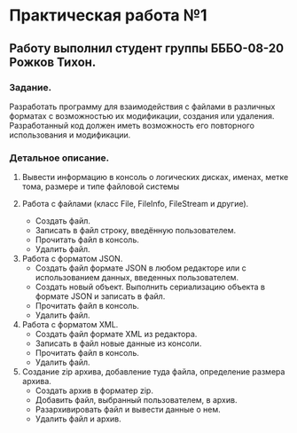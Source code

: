 <h1>Практическая работа №1</h1>
<h2>Работу выполнил студент группы БББО-08-20 Рожков Тихон.</h2>
<h3>Задание.</h3>
<p>Разработать программу для взаимодействия с файлами в различных форматах с возможностью их модификации, создания или удаления. Разработанный код должен иметь возможность его повторного использования и модификации.</p>
<h3>Детальное описание.</h3>
<ol>
  <li><p>Вывести информацию в консоль о логических дисках, именах, метке тома, размере и типе файловой системы</p></li>
  <li><p>Работа с файлами (класс File, FileInfo, FileStream и другие).</p>
<ul>
  <li>Создать файл.</li>
  <li>Записать в файл строку, введённую пользователем.</li>
  <li>Прочитать файл в консоль.</li>
  <li>Удалить файл.</li>
</ul>
  </li>
  <li>Работа с форматом JSON.
    <ul>
  <li>Создать файл формате JSON в любом редакторе или с использованием данных, введенных пользователем.</li>
  <li>Создать новый объект. Выполнить сериализацию объекта в формате JSON и записать в файл.</li>
  <li>Прочитать файл в консоль.</li>
  <li>Удалить файл.</li>
</ul>
  </li>
  <li>Работа с форматом XML.
   <ul>
  <li>Создать файл формате XML из редактора.</li>
  <li>Записать в файл новые данные из консоли.</li>
  <li>Прочитать файл в консоль.</li>
  <li>Удалить файл.</li>
</ul> 
  </li>
  <li>Создание zip архива, добавление туда файла, определение размера архива.
    <ul>
  <li>Создать архив в форматер zip.</li>
  <li>Добавить файл, выбранный пользователем, в архив.</li>
  <li>Разархивировать файл и вывести данные о нем.</li>
  <li>Удалить файл и архив.</li>
</ul>
  </li>
</ol>

